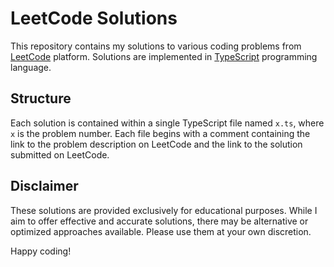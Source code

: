 # LeetCode Solutions

This repository contains my solutions to various coding problems from [LeetCode](https://leetcode.com/) platform. Solutions are implemented in [TypeScript](https://www.typescriptlang.org/) programming language.

## Structure

Each solution is contained within a single TypeScript file named `x.ts`, where `x` is the problem number. Each file begins with a comment containing the link to the problem description on LeetCode and the link to the solution submitted on LeetCode.

## Disclaimer

These solutions are provided exclusively for educational purposes. While I aim to offer effective and accurate solutions, there may be alternative or optimized approaches available. Please use them at your own discretion.

Happy coding!
